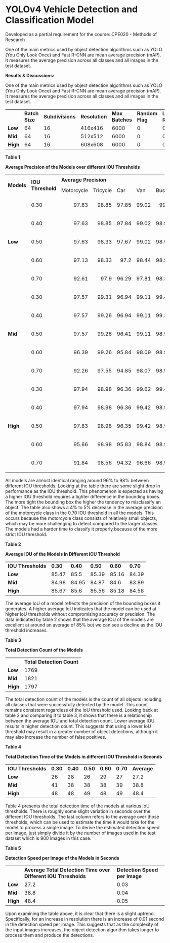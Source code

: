 # YOLOv4 Vehicle Detection and Classification Model

Developed as a partial requirement for the course:
CPE020 - Methods of Research

One of the main metrics used by object detection algorithms such as YOLO (You Only Look Once) and Fast R-CNN are mean average precision (mAP). It measures the average precision across all classes and all images in the test dataset. 

**Results & Discussions:**

One of the main metrics used by object detection algorithms such as YOLO (You Only Look Once) and Fast R-CNN are mean average precision (mAP). It measures the average precision across all classes and all images in the test dataset. 


<table>
  <tr>
   <td> 
   </td>
   <td><strong>Batch Size</strong>
   </td>
   <td><strong>Subdivisions</strong>
   </td>
   <td><strong>Resolution</strong>
   </td>
   <td><strong>Max Batches</strong>
   </td>
   <td><strong>Random Flag</strong>
   </td>
   <td><strong>Learning Rate</strong>
   </td>
  </tr>
  <tr>
   <td><strong>Low</strong>
   </td>
   <td>64
   </td>
   <td>16
   </td>
   <td>416x416
   </td>
   <td>6000
   </td>
   <td>0
   </td>
   <td>0.001
   </td>
  </tr>
  <tr>
   <td><strong>Mid</strong>
   </td>
   <td>64
   </td>
   <td>16
   </td>
   <td>512x512
   </td>
   <td>6000
   </td>
   <td>0
   </td>
   <td>0.001
   </td>
  </tr>
  <tr>
   <td><strong>High</strong>
   </td>
   <td>64
   </td>
   <td>16
   </td>
   <td>608x608
   </td>
   <td>6000
   </td>
   <td>0
   </td>
   <td>0.001
   </td>
  </tr>
</table>


**Table 1**

**Average Precision of the Models over different IOU Thresholds**


<table>
  <tr>
   <td rowspan="2" ><strong>Models</strong>
   </td>
   <td rowspan="2" ><strong>IOU Threshold</strong>
   </td>
   <td colspan="6" ><strong>Average Precision</strong>
   </td>
   <td rowspan="2" ><strong>Mean Average Precision</strong>
   </td>
  </tr>
  <tr>
   <td>Motorcycle
   </td>
   <td>Tricycle
   </td>
   <td>Car
   </td>
   <td>Van
   </td>
   <td>Bus
   </td>
   <td>Truck
   </td>
  </tr>
  <tr>
   <td rowspan="5" ><strong>Low</strong>
   </td>
   <td>0.30
   </td>
   <td><p style="text-align: right">
97.63</p>

   </td>
   <td><p style="text-align: right">
98.85</p>

   </td>
   <td><p style="text-align: right">
97.85</p>

   </td>
   <td><p style="text-align: right">
99.02</p>

   </td>
   <td><p style="text-align: right">
99.4</p>

   </td>
   <td><p style="text-align: right">
99.28</p>

   </td>
   <td><p style="text-align: right">
98.67</p>

   </td>
  </tr>
  <tr>
   <td>0.40
   </td>
   <td><p style="text-align: right">
97.63</p>

   </td>
   <td><p style="text-align: right">
98.85</p>

   </td>
   <td><p style="text-align: right">
97.84</p>

   </td>
   <td><p style="text-align: right">
99.02</p>

   </td>
   <td><p style="text-align: right">
98.91</p>

   </td>
   <td><p style="text-align: right">
99.28</p>

   </td>
   <td><p style="text-align: right">
98.59</p>

   </td>
  </tr>
  <tr>
   <td>0.50
   </td>
   <td><p style="text-align: right">
97.63</p>

   </td>
   <td><p style="text-align: right">
98.33</p>

   </td>
   <td><p style="text-align: right">
97.67</p>

   </td>
   <td><p style="text-align: right">
99.02</p>

   </td>
   <td><p style="text-align: right">
98.91</p>

   </td>
   <td><p style="text-align: right">
99.28</p>

   </td>
   <td><p style="text-align: right">
98.47</p>

   </td>
  </tr>
  <tr>
   <td>0.60
   </td>
   <td><p style="text-align: right">
97.13</p>

   </td>
   <td><p style="text-align: right">
98.33</p>

   </td>
   <td><p style="text-align: right">
97.2</p>

   </td>
   <td><p style="text-align: right">
98.44</p>

   </td>
   <td><p style="text-align: right">
98.91</p>

   </td>
   <td><p style="text-align: right">
96.86</p>

   </td>
   <td><p style="text-align: right">
97.81</p>

   </td>
  </tr>
  <tr>
   <td>0.70
   </td>
   <td><p style="text-align: right">
92.61</p>

   </td>
   <td><p style="text-align: right">
97.9</p>

   </td>
   <td><p style="text-align: right">
96.29</p>

   </td>
   <td><p style="text-align: right">
97.81</p>

   </td>
   <td><p style="text-align: right">
98.37</p>

   </td>
   <td><p style="text-align: right">
96.07</p>

   </td>
   <td><p style="text-align: right">
96.51</p>

   </td>
  </tr>
  <tr>
   <td rowspan="5" ><strong>Mid</strong>
   </td>
   <td>0.30
   </td>
   <td><p style="text-align: right">
97.57</p>

   </td>
   <td><p style="text-align: right">
99.31</p>

   </td>
   <td><p style="text-align: right">
96.94</p>

   </td>
   <td><p style="text-align: right">
99.11</p>

   </td>
   <td><p style="text-align: right">
99.45</p>

   </td>
   <td><p style="text-align: right">
99.2</p>

   </td>
   <td><p style="text-align: right">
98.6</p>

   </td>
  </tr>
  <tr>
   <td>0.40
   </td>
   <td><p style="text-align: right">
97.57</p>

   </td>
   <td><p style="text-align: right">
99.26</p>

   </td>
   <td><p style="text-align: right">
96.94</p>

   </td>
   <td><p style="text-align: right">
99.11</p>

   </td>
   <td><p style="text-align: right">
99.31</p>

   </td>
   <td><p style="text-align: right">
99.2</p>

   </td>
   <td><p style="text-align: right">
98.56</p>

   </td>
  </tr>
  <tr>
   <td>0.50
   </td>
   <td><p style="text-align: right">
97.57</p>

   </td>
   <td><p style="text-align: right">
99.26</p>

   </td>
   <td><p style="text-align: right">
96.41</p>

   </td>
   <td><p style="text-align: right">
99.11</p>

   </td>
   <td><p style="text-align: right">
98.91</p>

   </td>
   <td><p style="text-align: right">
98.5</p>

   </td>
   <td><p style="text-align: right">
98.29</p>

   </td>
  </tr>
  <tr>
   <td>0.60
   </td>
   <td><p style="text-align: right">
96.39</p>

   </td>
   <td><p style="text-align: right">
99.26</p>

   </td>
   <td><p style="text-align: right">
95.84</p>

   </td>
   <td><p style="text-align: right">
98.09</p>

   </td>
   <td><p style="text-align: right">
98.91</p>

   </td>
   <td><p style="text-align: right">
97.67</p>

   </td>
   <td><p style="text-align: right">
97.69</p>

   </td>
  </tr>
  <tr>
   <td>0.70
   </td>
   <td><p style="text-align: right">
92.26</p>

   </td>
   <td><p style="text-align: right">
97.55</p>

   </td>
   <td><p style="text-align: right">
94.85</p>

   </td>
   <td><p style="text-align: right">
98.07</p>

   </td>
   <td><p style="text-align: right">
98.91</p>

   </td>
   <td><p style="text-align: right">
96.99</p>

   </td>
   <td><p style="text-align: right">
96.44</p>

   </td>
  </tr>
  <tr>
   <td rowspan="5" ><strong>High</strong>
   </td>
   <td>0.30
   </td>
   <td><p style="text-align: right">
97.94</p>

   </td>
   <td><p style="text-align: right">
98.98</p>

   </td>
   <td><p style="text-align: right">
96.36</p>

   </td>
   <td><p style="text-align: right">
99.62</p>

   </td>
   <td><p style="text-align: right">
99.43</p>

   </td>
   <td><p style="text-align: right">
99.28</p>

   </td>
   <td><p style="text-align: right">
98.6</p>

   </td>
  </tr>
  <tr>
   <td>0.40
   </td>
   <td><p style="text-align: right">
97.94</p>

   </td>
   <td><p style="text-align: right">
98.98</p>

   </td>
   <td><p style="text-align: right">
96.36</p>

   </td>
   <td><p style="text-align: right">
99.42</p>

   </td>
   <td><p style="text-align: right">
98.92</p>

   </td>
   <td><p style="text-align: right">
99.28</p>

   </td>
   <td><p style="text-align: right">
98.48</p>

   </td>
  </tr>
  <tr>
   <td>0.50
   </td>
   <td><p style="text-align: right">
97.83</p>

   </td>
   <td><p style="text-align: right">
98.98</p>

   </td>
   <td><p style="text-align: right">
96.35</p>

   </td>
   <td><p style="text-align: right">
99.42</p>

   </td>
   <td><p style="text-align: right">
98.92</p>

   </td>
   <td><p style="text-align: right">
99.28</p>

   </td>
   <td><p style="text-align: right">
98.46</p>

   </td>
  </tr>
  <tr>
   <td>0.60
   </td>
   <td><p style="text-align: right">
95.66</p>

   </td>
   <td><p style="text-align: right">
98.98</p>

   </td>
   <td><p style="text-align: right">
95.83</p>

   </td>
   <td><p style="text-align: right">
98.84</p>

   </td>
   <td><p style="text-align: right">
98.92</p>

   </td>
   <td><p style="text-align: right">
97.28</p>

   </td>
   <td><p style="text-align: right">
97.58</p>

   </td>
  </tr>
  <tr>
   <td>0.70
   </td>
   <td><p style="text-align: right">
91.84</p>

   </td>
   <td><p style="text-align: right">
98.56</p>

   </td>
   <td><p style="text-align: right">
94.32</p>

   </td>
   <td><p style="text-align: right">
96.66</p>

   </td>
   <td><p style="text-align: right">
98.92</p>

   </td>
   <td><p style="text-align: right">
97.28</p>

   </td>
   <td><p style="text-align: right">
96.26</p>

   </td>
  </tr>
</table>


All models are almost identical ranging around 96% to 98% between different IOU thresholds. Looking at the table there are some slight drop in performance as the IOU threshold. This phenomenon is expected as having a higher IOU threshold requires a tighter difference in the bounding boxes. The more tight the bounding box the higher the tendency to misclassify an object. The table also shows a 4% to 5% decrease in the average precision of the motorcycle class in the 0.70 IOU threshold in all the models. This occurs because the motorcycle class consists of relatively small objects, which may be more challenging to detect compared to the larger classes. The models had a harder time to classify it properly because of the more strict IOU threshold.

**Table 2**

**Average IOU of the Models in Different IOU Threshold**


<table>
  <tr>
   <td><strong>IOU Thresholds</strong>
   </td>
   <td><strong>0.30</strong>
   </td>
   <td><strong>0.40</strong>
   </td>
   <td><strong>0.50</strong>
   </td>
   <td><strong>0.60</strong>
   </td>
   <td><strong>0.70</strong>
   </td>
  </tr>
  <tr>
   <td><strong>Low</strong>
   </td>
   <td>85.47
   </td>
   <td>85.5
   </td>
   <td>85.39
   </td>
   <td>85.16
   </td>
   <td>84.39
   </td>
  </tr>
  <tr>
   <td><strong>Mid</strong>
   </td>
   <td>84.98
   </td>
   <td>84.95
   </td>
   <td>84.87
   </td>
   <td>84.6
   </td>
   <td>83.89
   </td>
  </tr>
  <tr>
   <td><strong>High</strong>
   </td>
   <td>85.67
   </td>
   <td>85.6
   </td>
   <td>85.56
   </td>
   <td>85.18
   </td>
   <td>84.58
   </td>
  </tr>
</table>


The average IoU of a model reflects the precision of the bounding boxes it generates. A higher average IoU indicates that the model can be used at higher IoU thresholds without compromising accuracy or precision. The data indicated by table 2 shows that the average IOU of the models are excellent at around an average of 85% but we can see a decline as the IOU threshold increases.

**Table 3**

**Total Detection Count of the Models**


<table>
  <tr>
   <td>
   </td>
   <td><strong>Total Detection Count</strong>
   </td>
  </tr>
  <tr>
   <td><strong>Low</strong>
   </td>
   <td>1769
   </td>
  </tr>
  <tr>
   <td><strong>Mid</strong>
   </td>
   <td>1821
   </td>
  </tr>
  <tr>
   <td><strong>High</strong>
   </td>
   <td>1797
   </td>
  </tr>
</table>


The total detection count of the models is the count of all objects including all classes that were successfully detected by the model. This count remains consistent regardless of the IoU threshold used. Looking back at table 2 and comparing it to table 3, it shows that there is a relationship between the average IOU and total detection count. Lower average IOU results in higher detection count. This suggests that using a lower IoU threshold may result in a greater number of object detections, although it may also increase the number of false positives.

**Table 4**

**Total Detection Time of the Models in different IOU Threshold in Seconds**


<table>
  <tr>
   <td><strong>IOU Thresholds</strong>
   </td>
   <td><strong>0.30</strong>
   </td>
   <td><strong>0.40</strong>
   </td>
   <td><strong>0.50</strong>
   </td>
   <td><strong>0.60</strong>
   </td>
   <td><strong>0.70</strong>
   </td>
   <td><strong>Average</strong>
   </td>
  </tr>
  <tr>
   <td><strong>Low</strong>
   </td>
   <td>26
   </td>
   <td>28
   </td>
   <td>26
   </td>
   <td>29
   </td>
   <td>27
   </td>
   <td>27.2
   </td>
  </tr>
  <tr>
   <td><strong>Mid</strong>
   </td>
   <td>41
   </td>
   <td>38
   </td>
   <td>38
   </td>
   <td>38
   </td>
   <td>39
   </td>
   <td>38.8
   </td>
  </tr>
  <tr>
   <td><strong>High</strong>
   </td>
   <td>48
   </td>
   <td>48
   </td>
   <td>49
   </td>
   <td>48
   </td>
   <td>49
   </td>
   <td>48.4
   </td>
  </tr>
</table>


Table 4 presents the total detection time of the models at various IoU thresholds. There is roughly some slight variation in seconds over the different IOU thresholds. The last column refers to the average over those thresholds, which can be used to estimate the time it would take for the model to process a single image. To derive the estimated detection speed per image, just simply divide it by the number of images used in the test dataset which is 900 images in this case.

 **Table 5**

**Detection Speed per Image of the Models in Seconds**


<table>
  <tr>
   <td>
   </td>
   <td><strong>Average Total Detection Time over Different IOU Thresholds</strong>
   </td>
   <td><strong>Detection Speed per Image</strong>
   </td>
  </tr>
  <tr>
   <td><strong>Low</strong>
   </td>
   <td>27.2
   </td>
   <td>0.03
   </td>
  </tr>
  <tr>
   <td><strong>Mid</strong>
   </td>
   <td>38.8
   </td>
   <td>0.04
   </td>
  </tr>
  <tr>
   <td><strong>High</strong>
   </td>
   <td>48.4
   </td>
   <td>0.05
   </td>
  </tr>
</table>


Upon examining the table above, it is clear that there is a slight uptrend. Specifically, for an increase in resolution there is an increase of 0.01 second in the detection speed per image. This suggests that as the complexity of the input images increases, the object detection algorithm takes longer to process them and produce the detections.
